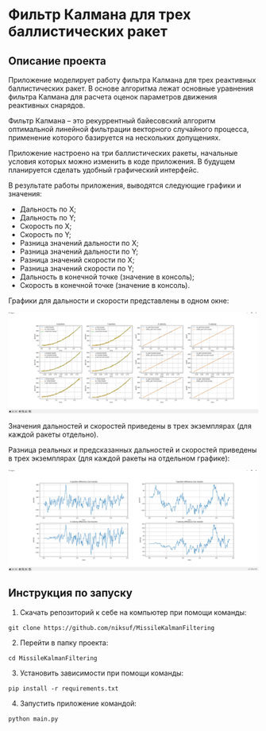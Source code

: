 # Фильтр Калмана для трех баллистических ракет

## Описание проекта
Приложение моделирует работу фильтра Калмана для трех реактивных баллистических ракет. В основе алгоритма лежат основные уравнения фильтра Калмана для расчета оценок
параметров движения реактивных снарядов.

Фильтр Калмана – это рекуррентный байесовский алгоритм оптимальной линейной фильтрации векторного случайного процесса, применение которого базируется на нескольких 
допущениях.

Приложение настроено на три баллистических ракеты, начальные условия которых можно изменить в коде приложения. В будущем планируется сделать удобный графический 
интерфейс.

В результате работы приложения, выводятся следующие графики и значения:
* Дальность по X;
* Дальность по Y;
* Скорость по X;
* Скорость по Y;
* Разница значений дальности по X;
* Разница значений дальности по Y;
* Разница значений скорости по X;
* Разница значений скорости по Y;
* Дальность в конечной точке (значение в консоль);
* Скорость в конечной точке (значение в консоль).

Графики для дальности и скорости представлены в одном окне:

![plot_results_screen](https://github.com/niksuf/MissileKalmanFiltering/blob/main/img/Screenshot_1.png)

Значения дальностей и скоростей приведены в трех экземплярах (для каждой ракеты отдельно).

Разница реальных и предсказанных дальностей и скоростей приведены в трех экземплярах (для каждой ракеты на отдельном 
графике):

![secondary_plot_results_screen](https://github.com/niksuf/MissileKalmanFiltering/blob/main/img/Screenshot_2.png)

## Инструкция по запуску
1. Скачать репозиторий к себе на компьютер при помощи команды:
```
git clone https://github.com/niksuf/MissileKalmanFiltering
```
2. Перейти в папку проекта:
```
cd MissileKalmanFiltering
```
3. Установить зависимости при помощи команды:
```
pip install -r requirements.txt
```
4. Запустить приложение командой:
```
python main.py
```
